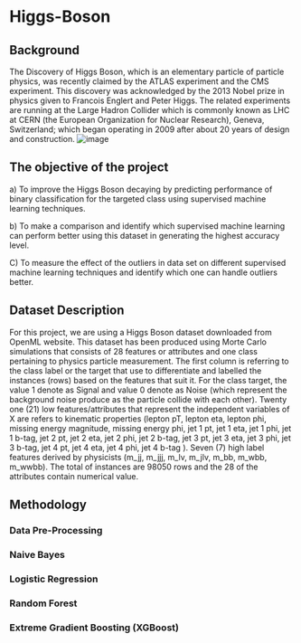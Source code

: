 # Higgs-Boson
## Background
The Discovery of Higgs Boson, which is an elementary particle of particle physics, was recently claimed by the ATLAS experiment and the CMS experiment. This discovery was acknowledged by the 2013 Nobel prize in physics given to Francois Englert and Peter Higgs. The related experiments are running at the Large Hadron Collider which is commonly known as LHC at CERN (the European Organization for Nuclear Research), Geneva, Switzerland; which began operating in 2009 after about 20 years of design and construction.
![image](https://user-images.githubusercontent.com/46527978/131399408-59cbbf7d-a07e-4316-a11d-b2200198d824.png)
## The objective of the project
a) To improve the Higgs Boson decaying by predicting performance of binary classification for the targeted class using supervised machine learning techniques.

b) To make a comparison and identify which supervised machine learning can perform better using this dataset in generating the highest accuracy level.

C) To measure the effect of the outliers in data set on different supervised machine learning techniques and identify which one can handle outliers better.
## Dataset Description
For this project, we are using a Higgs Boson dataset downloaded from OpenML website. This dataset has been produced using Morte Carlo simulations that consists of 28 features or attributes and one class pertaining to physics particle measurement.
 The first column is referring to the class label or the target that use to differentiate and labelled the instances (rows) based on the features that suit it. For the class target, the value 1 denote as Signal and value 0 denote as Noise (which represent the background noise produce as the particle collide with each other).
 Twenty one (21) low features/attributes that represent the independent variables of X are refers to kinematic properties (lepton pT, lepton eta, lepton phi, missing energy magnitude, missing energy phi, jet 1 pt, jet 1 eta, jet 1 phi, jet 1 b-tag, jet 2 pt, jet 2 eta, jet 2 phi, jet 2 b-tag, jet 3 pt, jet 3 eta, jet 3 phi, jet 3 b-tag, jet 4 pt, jet 4 eta, jet 4 phi, jet 4 b-tag ). Seven (7) high label features derived by physicists (m_jj, m_jjj, m_lv, m_jlv, m_bb, m_wbb, m_wwbb). The total of instances are 98050 rows and the 28 of the attributes contain numerical value.
## Methodology
### Data Pre-Processing
### Naive Bayes
### Logistic Regression
### Random Forest
### Extreme Gradient Boosting (XGBoost)
